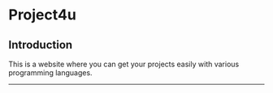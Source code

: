 # Project4u

 Introduction
 ------------
  This is a website where you can get your projects easily with various programming languages.
  
----------------------------------------------------------------------

